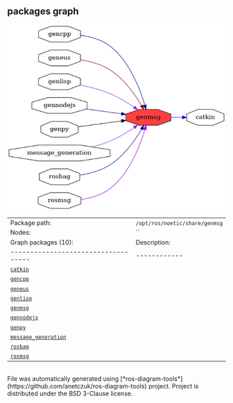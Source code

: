 <!--
File was automatically generated using 'ros-diagram-tools' project.
Project is distributed under the BSD 3-Clause license.
-->

## packages graph

[![genmsg](genmsg.png "genmsg")](genmsg.png)

|     |     |
| --- | --- |
| Package path: | `/opt/ros/noetic/share/genmsg` |
| Nodes: | `` |
| Graph packages (10): | Description: |
| ----------------------------------- | ------------ |
| [`catkin`](catkin.html) |  |
| [`gencpp`](gencpp.html) |  |
| [`geneus`](geneus.html) |  |
| [`genlisp`](genlisp.html) |  |
| [`genmsg`](genmsg.html) |  |
| [`gennodejs`](gennodejs.html) |  |
| [`genpy`](genpy.html) |  |
| [`message_generation`](message_generation.html) |  |
| [`rosbag`](rosbag.html) |  |
| [`rosmsg`](rosmsg.html) |  |


</br>
File was automatically generated using [*ros-diagram-tools*](https://github.com/anetczuk/ros-diagram-tools) project.
Project is distributed under the BSD 3-Clause license.
